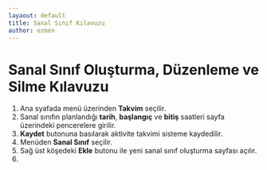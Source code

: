 ```yaml
---
layaout: default
title: Sanal Sınıf Kılavuzu
author: ozmen
---
```

# Sanal Sınıf Oluşturma, Düzenleme ve Silme Kılavuzu

1. Ana syafada menü üzerinden **Takvim** seçilir.
2. Sanal sınıfın planlandığı **tarih**, **başlangıç** ve **bitiş** saatleri sayfa üzerindeki pencerelere girilir.
3. **Kaydet** butonuna basılarak aktivite takvimi sisteme kaydedilir.
4. Menüden **Sanal Sınıf** seçilir.
5. Sağ üst köşedeki **Ekle** butonu ile yeni sanal sınıf oluşturma sayfası açılır.
6. 